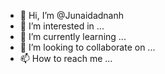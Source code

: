 - 👋 Hi, I’m @Junaidadnanh
- 👀 I’m interested in ...
- 🌱 I’m currently learning ...
- 💞️ I’m looking to collaborate on ...
- 📫 How to reach me ...

<!---
Junaidadnanh/Junaidadnanh is a ✨ special ✨ repository because its `README.md` (this file) appears on your GitHub profile.
You can click the Preview link to take a look at your changes.
--->
